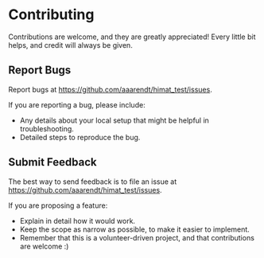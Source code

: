 # Contributing

Contributions are welcome, and they are greatly appreciated! Every
little bit helps, and credit will always be given.

## Report Bugs

Report bugs at https://github.com/aaarendt/himat_test/issues.

If you are reporting a bug, please include:

* Any details about your local setup that might be helpful in troubleshooting.
* Detailed steps to reproduce the bug.

## Submit Feedback

The best way to send feedback is to file an issue at https://github.com/aaarendt/himat_test/issues.

If you are proposing a feature:

* Explain in detail how it would work.
* Keep the scope as narrow as possible, to make it easier to implement.
* Remember that this is a volunteer-driven project, and that contributions
  are welcome :)
